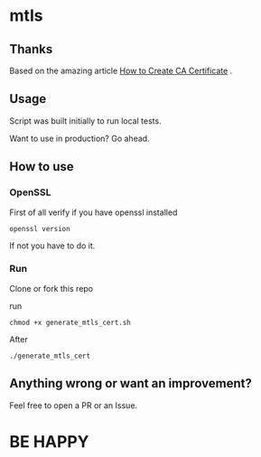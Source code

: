 # mtls

## Thanks

Based on the amazing
article [How to Create CA Certificate](https://www.golinuxcloud.com/mutual-tls-authentication-mtls/#5_Create_CA_certificate)
.

## Usage

Script was built initially to run local tests.

Want to use in production? Go ahead.

## How to use

### OpenSSL

First of all verify if you have openssl installed

```shell
openssl version
```

If not you have to do it.

### Run

Clone or fork this repo

run

```shell
chmod +x generate_mtls_cert.sh
```

After

```shell
./generate_mtls_cert
```

## Anything wrong or want an improvement?

Feel free to open a PR or an Issue.

# BE HAPPY 